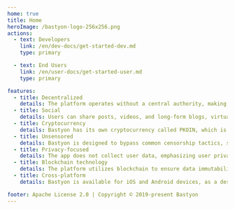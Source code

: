 ```yaml
---
home: true
title: Home
heroImage: /bastyon-logo-256x256.png
actions:
  - text: Developers
    link: /en/dev-docs/get-started-dev.md
    type: primary

  - text: End Users
    link: /en/user-docs/get-started-user.md
    type: primary

features:
  - title: Decentralized
    details: The platform operates without a central authority, making it resistant to traditional censorship methods.
  - title: Social
    details: Users can share posts, videos, and long-form blogs, virtually uncensored.
  - title: Cryptocurrency
    details: Bastyon has its own cryptocurrency called PKOIN, which is used for monetization within the platform.
  - title: Unsensored
    details: Bastyon is designed to bypass common censorship tactics, such as domain blocking and banning users for dissent.
  - title: Privacy-focused
    details: The app does not collect user data, emphasizing user privacy.
  - title: Blockchain technology
    details: The platform utilizes blockchain to ensure data immutability and decentralized storage.
  - title: Cross-platform
    details: Bastyon is available for iOS and Android devices, as a desktop app, and via web browsers.

footer: Apache License 2.0 | Copyright © 2019-present Bastyon
---
```

